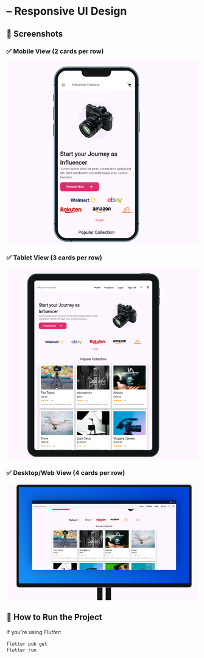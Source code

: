 #  – Responsive UI Design

## 📸 Screenshots

### ✅ Mobile View (2 cards per row)
![Mobile View](https://raw.githubusercontent.com/MynulIslam17/influencer_gear/refs/heads/main/Screenshot%20(219).png)

### ✅ Tablet View (3 cards per row)
![Tablet View](https://raw.githubusercontent.com/MynulIslam17/influencer_gear/03273f90332ac69e9cdce14b30f885b822fc5c59/Screenshot%20(221).png)

### ✅ Desktop/Web View (4 cards per row)
![Desktop View](https://raw.githubusercontent.com/MynulIslam17/influencer_gear/refs/heads/main/Screenshot%20(226).png)

## 🚀 How to Run the Project

If you're using *Flutter*:

```bash
flutter pub get
flutter run
